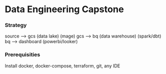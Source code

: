 # Data Engineering Capstone


### Strategy

source --> gcs (data lake) (mage)
gcs --> bq (data warehouse) (spark/dbt)
bq --> dashboard (powerbi/looker)


### Prerequisities

Install docker, docker-compose, terraform, git, any IDE